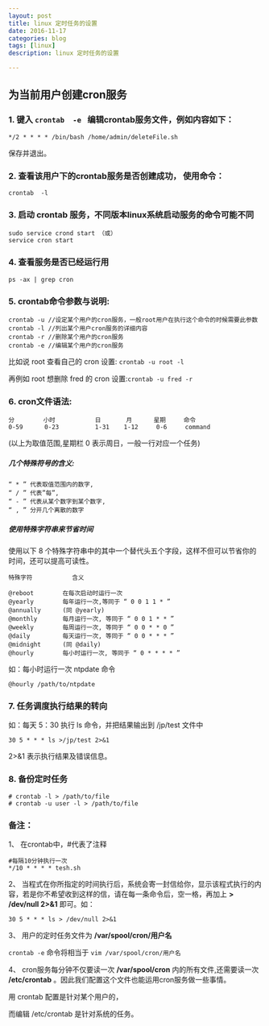 ```yaml
---
layout: post
title: linux 定时任务的设置
date: 2016-11-17
categories: blog
tags: [linux]
description: linux 定时任务的设置

---
```


## 为当前用户创建cron服务

### 1.  键入 `crontab  -e ` 编辑crontab服务文件，例如内容如下：

`*/2 * * * * /bin/bash /home/admin/deleteFile.sh`

保存并退出。
 
### 2. 查看该用户下的crontab服务是否创建成功， 使用命令： 

`crontab  -l`
 
### 3. 启动 crontab 服务，不同版本linux系统启动服务的命令可能不同

    sudo service crond start （或）
    service cron start
 
### 4. 查看服务是否已经运行用

`ps -ax | grep cron`

### 5. crontab命令参数与说明:

    crontab -u //设定某个用户的cron服务，一般root用户在执行这个命令的时候需要此参数 
    crontab -l //列出某个用户cron服务的详细内容
    crontab -r //删除某个用户的cron服务
    crontab -e //编辑某个用户的cron服务

比如说 root 查看自己的 cron 设置: `crontab -u root -l`

再例如 root 想删除 fred 的 cron 设置:`crontab -u fred -r`

### 6. cron文件语法:

    分        小时           日       月      星期     命令
    0-59      0-23          1-31    1-12     0-6     command

(以上为取值范围,星期栏 0 表示周日，一般一行对应一个任务)

##### 几个特殊符号的含义:

    “ * ” 代表取值范围内的数字,
    “ / ” 代表”每”,
    “ - ” 代表从某个数字到某个数字,
    “ , ” 分开几个离散的数字

##### 使用特殊字符串来节省时间

使用以下 8 个特殊字符串中的其中一个替代头五个字段，这样不但可以节省你的时间，还可以提高可读性。

    特殊字符	       含义

    @reboot	       在每次启动时运行一次
    @yearly	       每年运行一次,等同于 “ 0 0 1 1 * ”
    @annually	   (同 @yearly)
    @monthly	   每月运行一次, 等同于 “ 0 0 1 * * ”
    @weekly	       每周运行一次, 等同于 “ 0 0 * * 0 ”
    @daily	       每天运行一次, 等同于 “ 0 0 * * * ”
    @midnight	   (同 @daily)
    @hourly	       每小时运行一次, 等同于 “ 0 * * * * ”

如：每小时运行一次 ntpdate 命令

`@hourly /path/to/ntpdate`

### 7. 任务调度执行结果的转向

如：每天 5：30 执行 ls 命令，并把结果输出到 /jp/test 文件中

`30 5 * * * ls >/jp/test 2>&1`

2>&1 表示执行结果及错误信息。

### 8. 备份定时任务

    # crontab -l > /path/to/file
    # crontab -u user -l > /path/to/file


### 备注：

1、  在crontab中，#代表了注释

    #每隔10分钟执行一次  
    */10 * * * * tesh.sh  

2、  当程式在你所指定的时间执行后，系统会寄一封信给你，显示该程式执行的内容，若是你不希望收到这样的信，请在每一条命令后，空一格，再加上 **> /dev/null 2>&1** 即可。如：

`30 5 * * * ls > /dev/null 2>&1`

3、  用户的定时任务文件为 **/var/spool/cron/用户名**

`crontab -e` 命令将相当于 `vim /var/spool/cron/用户名`

4、  cron服务每分钟不仅要读一次 **/var/spool/cron** 内的所有文件,还需要读一次 **/etc/crontab** 。因此我们配置这个文件也能运用cron服务做一些事情。

用 crontab 配置是针对某个用户的，

而编辑 /etc/crontab 是针对系统的任务。